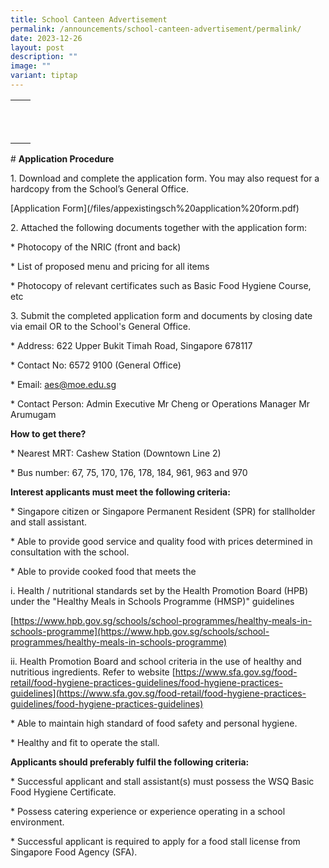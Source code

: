 ```yaml
---
title: School Canteen Advertisement
permalink: /announcements/school-canteen-advertisement/permalink/
date: 2023-12-26
layout: post
description: ""
image: ""
variant: tiptap
---
```

<table><tbody><tr><th rowspan="1" colspan="1"><p></p></th><th rowspan="1" colspan="1"><p></p></th></tr><tr><td rowspan="1" colspan="1"><p></p></td><td rowspan="1" colspan="1"><p></p></td></tr><tr><td rowspan="1" colspan="1"><p></p></td><td rowspan="1" colspan="1"><p></p></td></tr></tbody></table><p># <strong>Application Procedure</strong></p><p>1. Download and complete the application form. You may also request for a hardcopy from the School’s General Office. </p><p>[Application Form](/files/appexistingsch%20application%20form.pdf)</p><p>2. Attached the following documents together with the application form:</p><p>* Photocopy of the NRIC (front and back)</p><p>* List of proposed menu and pricing for all items</p><p>* Photocopy of relevant certificates such as Basic Food Hygiene Course, etc</p><p>3. Submit the completed application form and documents by closing date via email OR to the School's General Office.</p><p>* Address: 622 Upper Bukit Timah Road, Singapore 678117</p><p>* Contact No: 6572 9100 (General Office)</p><p>* Email: <a href="mailto:aes@moe.edu.sg" rel="noopener noreferrer nofollow" target="_blank">aes@moe.edu.sg</a></p><p>* Contact Person: Admin Executive Mr Cheng or Operations Manager Mr Arumugam</p><p><strong>How to get there?</strong></p><p>* Nearest MRT: Cashew Station (Downtown Line 2)</p><p>* Bus number: 67, 75, 170, 176, 178, 184, 961, 963 and 970</p><p><strong>Interest applicants must meet the following criteria:</strong></p><p>* Singapore citizen or Singapore Permanent Resident (SPR) for stallholder and stall assistant.</p><p>* Able to provide good service and quality food with prices determined in consultation with the school.</p><p>* Able to provide cooked food that meets the </p><p>i.	Health / nutritional standards set by the Health Promotion Board (HPB) under the "Healthy Meals in Schools Programme (HMSP)" guidelines</p><p>[<a href="https://www.hpb.gov.sg/schools/school-programmes/healthy-meals-in-schools-programme](https://www.hpb.gov.sg/schools/school-programmes/healthy-meals-in-schools-programme)" rel="noopener noreferrer nofollow" target="_blank">https://www.hpb.gov.sg/schools/school-programmes/healthy-meals-in-schools-programme](https://www.hpb.gov.sg/schools/school-programmes/healthy-meals-in-schools-programme)</a></p><p>ii.	Health Promotion Board and school criteria in the use of healthy and nutritious ingredients. Refer to website [<a href="https://www.sfa.gov.sg/food-retail/food-hygiene-practices-guidelines/food-hygiene-practices-guidelines](https://www.sfa.gov.sg/food-retail/food-hygiene-practices-guidelines/food-hygiene-practices-guidelines)" rel="noopener noreferrer nofollow" target="_blank">https://www.sfa.gov.sg/food-retail/food-hygiene-practices-guidelines/food-hygiene-practices-guidelines](https://www.sfa.gov.sg/food-retail/food-hygiene-practices-guidelines/food-hygiene-practices-guidelines)</a></p><p>* Able to maintain high standard of food safety and personal hygiene.</p><p>* Healthy and fit to operate the stall.</p><p><strong>Applicants should preferably fulfil the following criteria:</strong></p><p>* Successful applicant and stall assistant(s) must possess the WSQ Basic Food Hygiene Certificate.</p><p>* Possess catering experience or experience operating in a school environment.</p><p>* Successful applicant is required to apply for a food stall license from Singapore Food Agency (SFA).</p><p></p>